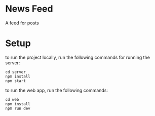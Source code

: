 # News Feed

A feed for posts

# Setup

to run the project locally, run the following commands for running the server:

```
cd server
npm install
npm start
```

to run the web app, run the following commands:

```
cd web
npm install
npm run dev
```

